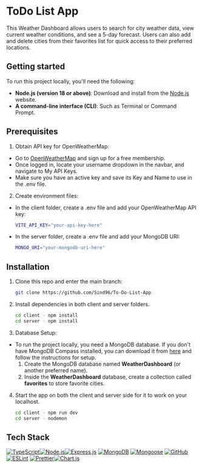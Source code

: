 # ToDo List App

This Weather Dashboard allows users to search for city weather data, view current weather conditions, and see a 5-day forecast. Users can also add and delete cities from their favorites list for quick access to their preferred locations.

## Getting started

To run this project locally, you'll need the following:

- **Node.js (version 18 or above)**: Download and install from the [Node.js](https://nodejs.org/en) website.
- **A command-line interface (CLI)**: Such as Terminal or Command Prompt.

## Prerequisites

1. Obtain API key for OpenWeatherMap:

- Go to [OpenWeatherMap](https://openweathermap.org/) and sign up for a free membership.
- Once logged in, locate your username dropdown in the navbar, and navigate to My API Keys.
- Make sure you have an active key and save its Key and Name to use in the .env file.

2. Create environment files:

- In the client folder, create a .env file and add your OpenWeatherMap API key:

  ```bash
  VITE_API_KEY="your-api-key-here"

  ```

- In the server folder, create a .env file and add your MongoDB URI:
  ```bash
  MONGO_URI="your-mongodb-uri-here"
  ```

## Installation

1. Clone this repo and enter the main branch:

   ```bash
   git clone https://github.com/Sind96/To-Do-List-App
   ```

2. Install dependencies in both client and server folders.

   ```bash
   cd client - npm install
   cd server - npm install
   ```

3. Database Setup:

- To run the project locally, you need a MongoDB database. If you don't have MongoDB Compass installed, you can download it from [here](https://www.mongodb.com/docs/compass/current/) and follow the instructions for setup.
  1. Create the MongoDB database named **WeatherDashboard** (or another preferred name).
  2. Inside the **WeatherDashboard** database, create a collection called **favorites** to store favorite cities.

4. Start the app on both the client and server side for it to work on your localhost.

   ```sh
   cd client - npm run dev
   cd server - nodemon
   ```

## Tech Stack

[![TypeScript][TypeScript]][TypeScript-url][![Node.js][Node.js]][Node.js-url][![Express.js][Express.js]][Express.js-url] [![MongoDB][Mongo-Db]][Mongo-Db-url] [![Mongoose][Mongoose]][Mongoose-url] [![GitHub][GitHub]][GitHub-url] [![ESLint][ESLint]][ESLint-url] [![Prettier][Prettier]][Prettier-url][![Chart.js][Chart.js]][Chart.js-url]

<!-- MARKDOWN LINKS & IMAGES -->
<!-- https://www.markdownguide.org/basic-syntax/#reference-style-links -->

[Mongo-Db]: https://img.shields.io/badge/MongoDB-47A248?logo=mongodb&logoColor=fff&style=flat
[Mongo-Db-url]: https://www.mongodb.com/docs/atlas/getting-started/
[Express.js]: https://img.shields.io/badge/Express-000?logo=express&logoColor=fff&style=flat
[Express.js-url]: https://expressjs.com/
[Mongoose]: https://img.shields.io/badge/Mongoose-800?logo=mongoose&logoColor=fff&style=flat
[Mongoose-url]: https://mongoosejs.com/docs/index.html
[ESLint]: https://img.shields.io/badge/ESLint-4B32C3?logo=eslint&logoColor=fff&style=flat
[ESLint-url]: https://eslint.org/docs/latest/
[GitHub-url]: https://github.com/
[GitHub]: https://img.shields.io/badge/GitHub-181717?logo=github&logoColor=fff&style=flat
[Prettier]: https://img.shields.io/badge/Prettier-F7B93E?logo=prettier&logoColor=fff&style=flat
[Prettier-url]: https://prettier.io/
[Jest]: https://img.shields.io/badge/-jest-%23C21325?style=for-the-badge&logo=jest&logoColor=white
[Jest-url]: https://jestjs.io/docs/getting-started
[TailwindCSS]: https://img.shields.io/badge/Tailwind%20CSS-06B6D4?logo=tailwindcss&logoColor=fff&style=flat
[Tailwind-url]: https://tailwindcss.com/
[TypeScript]: https://img.shields.io/badge/TypeScript-3178C6?logo=typescript&logoColor=fff&style=flat
[TypeScript-url]: https://www.typescriptlang.org/
[Node.js]: https://img.shields.io/badge/Node.js-5FA04E?logo=nodedotjs&logoColor=fff&style=flat
[Node.js-url]: https://nodejs.org/en
[Chart.js]: https://img.shields.io/badge/Chart.js-FF6384?logo=chartdotjs&logoColor=fff&style=flat
[Chart.js-url]: https://www.chartjs.org/
